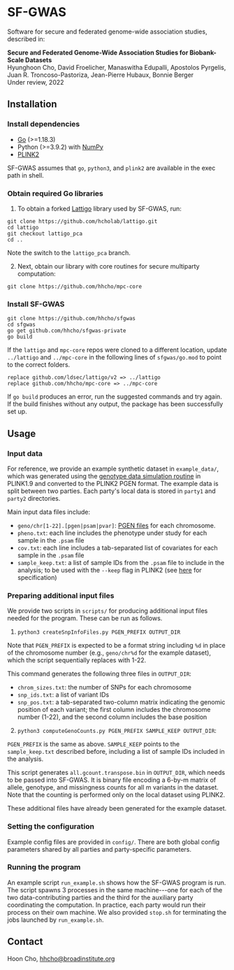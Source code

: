 # SF-GWAS

Software for secure and federated genome-wide association studies, described in:

**Secure and Federated Genome-Wide Association Studies for Biobank-Scale Datasets**\
Hyunghoon Cho, David Froelicher, Manaswitha Edupalli, Apostolos Pyrgelis, Juan R. Troncoso-Pastoriza, Jean-Pierre Hubaux, Bonnie Berger\
Under review, 2022

## Installation

### Install dependencies

- [Go](https://go.dev/doc/install) (>=1.18.3)
- Python (>=3.9.2) with [NumPy](https://numpy.org/install/)
- [PLINK2](https://www.cog-genomics.org/plink/2.0/)

SF-GWAS assumes that `go`, `python3`, and `plink2` are available in the exec path in shell.

### Obtain required Go libraries

1. To obtain a forked [Lattigo](https://github.com/tuneinsight/lattigo) library used by SF-GWAS, run:
```
git clone https://github.com/hcholab/lattigo.git
cd lattigo
git checkout lattigo_pca
cd ..
```
Note the switch to the `lattigo_pca` branch.

2. Next, obtain our library with core routines for secure multiparty computation:
```
git clone https://github.com/hhcho/mpc-core
```

### Install SF-GWAS
```
git clone https://github.com/hhcho/sfgwas
cd sfgwas
go get github.com/hhcho/sfgwas-private
go build
```

If the `lattigo` and `mpc-core` repos were cloned to a different location,
update `../lattigo` and `../mpc-core` in the following lines of `sfgwas/go.mod`
to point to the correct folders.

```
replace github.com/ldsec/lattigo/v2 => ../lattigo
replace github.com/hhcho/mpc-core => ../mpc-core
```

If `go build` produces an error, run the suggested commands and try again. If the build
finishes without any output, the package has been successfully set up.

## Usage

### Input data

For reference, we provide an example synthetic dataset in `example_data/`, which was generated using
the [genotype data simulation routine](https://zzz.bwh.harvard.edu/plink/simulate.shtml) in PLINK1.9
and converted to the PLINK2 PGEN format.
The example data is split between two parties. Each party's local data is stored in
`party1` and `party2` directories.

Main input data files include:
- `geno/chr[1-22].[pgen|psam|pvar]`: [PGEN files](https://www.cog-genomics.org/plink/2.0/input#pgen) for each chromosome. 
- `pheno.txt`: each line includes the phenotype under study for each sample in the `.psam` file
- `cov.txt`: each line includes a tab-separated list of covariates for each sample in the `.psam` file
- `sample_keep.txt`: a list of sample IDs from the `.psam` file to include in the analysis; to be used with the `--keep` flag in PLINK2 (see [here](https://www.cog-genomics.org/plink/2.0/filter#sample) for specification)

### Preparing additional input files

We provide two scripts in `scripts/` for producing additional input files needed for the program. These can be run as follows.

1. `python3 createSnpInfoFiles.py PGEN_PREFIX OUTPUT_DIR`

Note that `PGEN_PREFIX` is expected to be a format string including `%d` in place of the chromosome number (e.g., `geno/chr%d` for the example dataset), which the script sequentially replaces with 1-22. 

This command generates the following three files in `OUTPUT_DIR`:
- `chrom_sizes.txt`: the number of SNPs for each chromosome
- `snp_ids.txt`: a list of variant IDs
- `snp_pos.txt`: a tab-separated two-column matrix indicating the genomic position of each variant; the first column includes the chromosome number (1-22), and the second column includes the base position

2. `python3 computeGenoCounts.py PGEN_PREFIX SAMPLE_KEEP OUTPUT_DIR`:

`PGEN_PREFIX` is the same as above. `SAMPLE_KEEP` points to the `sample_keep.txt` described before, including a list of sample IDs included in the analysis. 

This script generates `all.gcount.transpose.bin` in `OUTPUT_DIR`, which needs to be passed into SF-GWAS. It is binary file encoding a 6-by-m matrix of allele, genotype, and missingness counts for all m variants in the dataset. Note that the counting is performed only on the local dataset using PLINK2.

These additional files have already been generated for the example dataset.

### Setting the configuration

Example config files are provided in `config/`. There are both global config parameters shared by all parties and party-specific parameters.

### Running the program

An example script `run_example.sh` shows how the SF-GWAS program is run. The script spawns 3 processes in the same machine---one for each of the two data-contributing parties and the third for the auxiliary party coordinating the computation. In practice, each party would run their process on their own machine. We also provided `stop.sh` for terminating the jobs launched by `run_example.sh`.

## Contact

Hoon Cho, hhcho@broadinstitute.org
